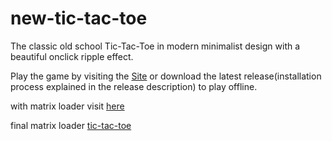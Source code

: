 # new-tic-tac-toe
The classic old school Tic-Tac-Toe in modern minimalist design with a beautiful onclick ripple effect.

Play the game by visiting the <a href="https://tic-tac-toe-by-rdt.netlify.app/">Site</a> or download the latest release(installation process explained in the release description) to play offline.

with matrix loader visit <a href="https://matrix-tic-tac-toe.netlify.app/">here</a>

final matrix loader <a href="https://matrix-loaded-tic-tac.netlify.app/">tic-tac-toe</a>
